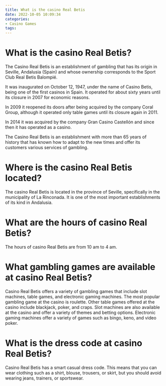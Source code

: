 ```yaml
---
title: What is the casino Real Betis
date: 2022-10-05 10:09:34
categories:
- Casino Games
tags:
---
```



#  What is the casino Real Betis?

The Casino Real Betis is an establishment of gambling that has its origin in Seville, Andalusia (Spain) and whose ownership corresponds to the Sport Club Real Betis Balompié.

It was inaugurated on October 12, 1947, under the name of Casino Betis, being one of the first casinos in Spain. It operated for about sixty years until its closure in 2007 for economic reasons.

In 2009 it reopened its doors after being acquired by the company Coral Group, although it operated only table games until its closure again in 2011. 

In 2014 it was acquired by the company Gran Casino Castellón and since then it has operated as a casino.

The Casino Real Betis is an establishment with more than 65 years of history that has known how to adapt to the new times and offer its customers various services of gambling.

#  Where is the casino Real Betis located?

The casino Real Betis is located in the province of Seville, specifically in the municipality of La Rinconada. It is one of the most important establishments of its kind in Andalusia.

#  What are the hours of casino Real Betis?

The hours of casino Real Betis are from 10 am to 4 am.

#  What gambling games are available at casino Real Betis?

Casino Real Betis offers a variety of gambling games that include slot machines, table games, and electronic gaming machines. The most popular gambling game at the casino is roulette. Other table games offered at the casino include blackjack, poker, and craps. Slot machines are also available at the casino and offer a variety of themes and betting options. Electronic gaming machines offer a variety of games such as bingo, keno, and video poker.

#  What is the dress code at casino Real Betis?

Casino Real Betis has a smart casual dress code. This means that you can wear clothing such as a shirt, blouse, trousers, or skirt, but you should avoid wearing jeans, trainers, or sportswear.